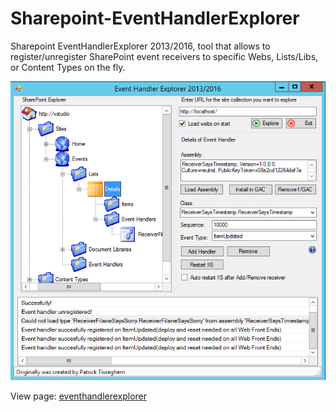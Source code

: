 Sharepoint-EventHandlerExplorer
===============================
Sharepoint EventHandlerExplorer 2013/2016, tool that allows to register/unregister SharePoint event receivers to specific Webs, Lists/Libs, or Content Types on the fly.

![enter image description here](https://raw.githubusercontent.com/Gennady-G/Gennady-G.github.io/master/EventHandlerExplorer2013.png?raw=true)

View page: [eventhandlerexplorer](https://Gennady-G.github.io//EventHandlerExplorer)
